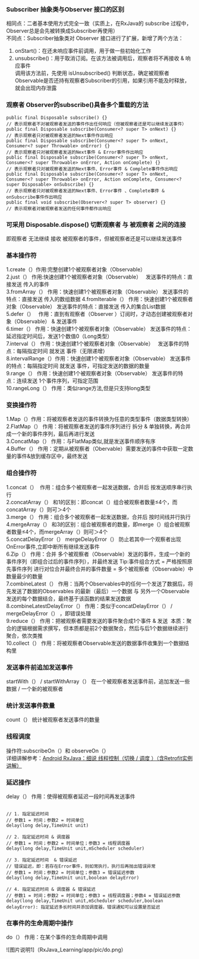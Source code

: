 ### Subscriber 抽象类与Observer 接口的区别  
相同点：二者基本使用方式完全一致（实质上，在RxJava的 subscribe 过程中，Observer总是会先被转换成Subscriber再使用）  
不同点：Subscriber抽象类对 Observer 接口进行了扩展，新增了两个方法：  
1. onStart()：在还未响应事件前调用，用于做一些初始化工作  
2. unsubscribe()：用于取消订阅。在该方法被调用后，观察者将不再接收 & 响应事件  
调用该方法前，先使用 isUnsubscribed() 判断状态，确定被观察者Observable是否还持有观察者Subscriber的引用，如果引用不能及时释放，就会出现内存泄露

### 观察者 Observer的subscribe()具备多个重载的方法
    public final Disposable subscribe() {}
    // 表示观察者不对被观察者发送的事件作出任何响应（但被观察者还是可以继续发送事件）
    public final Disposable subscribe(Consumer<? super T> onNext) {}
    // 表示观察者只对被观察者发送的Next事件作出响应
    public final Disposable subscribe(Consumer<? super T> onNext, Consumer<? super Throwable> onError) {} 
    // 表示观察者只对被观察者发送的Next事件 & Error事件作出响应
    public final Disposable subscribe(Consumer<? super T> onNext, Consumer<? super Throwable> onError, Action onComplete) {}
    // 表示观察者只对被观察者发送的Next事件、Error事件 & Complete事件作出响应
    public final Disposable subscribe(Consumer<? super T> onNext, Consumer<? super Throwable> onError, Action onComplete, Consumer<?      super Disposable> onSubscribe) {}
    // 表示观察者只对被观察者发送的Next事件、Error事件 、Complete事件 & onSubscribe事件作出响应
    public final void subscribe(Observer<? super T> observer) {}
    // 表示观察者对被观察者发送的任何事件都作出响应
    
### 可采用 Disposable.dispose() 切断观察者 与 被观察者 之间的连接

即观察者 无法继续 接收 被观察者的事件，但被观察者还是可以继续发送事件

### 基本操作符

1.create（）作用:完整创建1个被观察者对象（Observable）  
2.just（） 作用:快速创建1个被观察者对象（Observable）    发送事件的特点：直接发送 传入的事件      
3.fromArray（）  作用：快速创建1个被观察者对象（Observable）  发送事件的特点：直接发送 传入的数组数据 
4.fromIterable（）  作用：快速创建1个被观察者对象（Observable） 发送事件的特点：直接发送 传入的集合List数据  
5.defer（）   作用：直到有观察者（Observer ）订阅时，才动态创建被观察者对象（Observable） & 发送事件  
6.timer（）   作用：快速创建1个被观察者对象（Observable）     发送事件的特点：延迟指定时间后，发送1个数值0（Long类型）  
7.interval（）  作用：快速创建1个被观察者对象（Observable）   发送事件的特点：每隔指定时间 就发送 事件（无限递增）  
8.intervalRange（）作用：快速创建1个被观察者对象（Observable）    发送事件的特点：每隔指定时间 就发送 事件，可指定发送的数据的数量  
9.range（） 作用：快速创建1个被观察者对象（Observable）   发送事件的特点：连续发送 1个事件序列，可指定范围  
10.rangeLong（）  作用：类似range方法,但是只支持long类型  

### 变换操作符

1.Map（）作用：将被观察者发送的事件转换为任意的类型事件（数据类型转换）  
2.FlatMap（） 作用：将被观察者发送的事件序列进行 拆分 & 单独转换，再合并成一个新的事件序列，最后再进行发送  
3.ConcatMap（） 作用：与FlatMap类似,就是发送事件顺序有序  
4.Buffer（） 作用：定期从被观察者（Obervable）需要发送的事件中获取一定数量的事件&放到缓存区中，最终发送

### 组合操作符

1.concat（）  作用：组合多个被观察者一起发送数据，合并后 按发送顺序串行执行  
2.concatArray（） 和1的区别：即concat（）组合被观察者数量≤4个，而concatArray（）则可＞4个  
3.merge（）  作用：组合多个被观察者一起发送数据，合并后 按时间线并行执行  
4.mergeArray（） 和3的区别：组合被观察者的数量，即merge（）组合被观察者数量≤4个，而mergeArray（）则可＞4个  
5.concatDelayError（） mergeDelayError（） 防止若其中一个观察者出现OnError事件,立即中断所有继续发送事件  
6.Zip（） 作用：合并 多个被观察者（Observable）发送的事件，生成一个新的事件序列（即组合过后的事件序列），并最终发送  Tip:事件组合方式 = 严格按照原先事件序列 进行对位合并最终合并的事件数量 = 多个被观察者（Observable）中数量最少的数量  
7.combineLatest（） 作用：当两个Observables中的任何一个发送了数据后，将先发送了数据的Observables 的最新（最后）一个数据 与 另外一个Observable发送的每个数据结合，最终基于该函数的结果发送数据  
8.combineLatestDelayError（） 作用：类似于concatDelayError（） / mergeDelayError（） ，即错误处理  
9.reduce（） 作用：把被观察者需要发送的事件聚合成1个事件 & 发送  本质：聚合的逻辑根据需求撰写，但本质都是前2个数据聚合，然后与后1个数据继续进行聚合，依次类推  
10.collect（） 作用：将被观察者Observable发送的数据事件收集到一个数据结构里

### 发送事件前追加发送事件

startWith（） / startWithArray（）   在一个被观察者发送事件前，追加发送一些数据 / 一个新的被观察者

### 统计发送事件数量

count（）  统计被观察者发送事件的数量

### 线程调度

操作符:subscribeOn（）和 observeOn（）  
详细讲解参考：[Android RxJava：细说 线程控制（切换 / 调度 ）（含Retrofit实例讲解）](https://www.jianshu.com/p/5225b2baaecd)

### 延迟操作

delay（）  作用：使得被观察者延迟一段时间再发送事件
<pre><code>
// 1. 指定延迟时间
// 参数1 = 时间；参数2 = 时间单位
delay(long delay,TimeUnit unit)

// 2. 指定延迟时间 & 调度器
// 参数1 = 时间；参数2 = 时间单位；参数3 = 线程调度器
delay(long delay,TimeUnit unit,mScheduler scheduler)

// 3. 指定延迟时间  & 错误延迟
// 错误延迟，即：若存在Error事件，则如常执行，执行后再抛出错误异常
// 参数1 = 时间；参数2 = 时间单位；参数3 = 错误延迟参数
delay(long delay,TimeUnit unit,boolean delayError)

// 4. 指定延迟时间 & 调度器 & 错误延迟
// 参数1 = 时间；参数2 = 时间单位；参数3 = 线程调度器；参数4 = 错误延迟参数
delay(long delay,TimeUnit unit,mScheduler scheduler,boolean delayError): 指定延迟多长时间并添加调度器，错误通知可以设置是否延迟
</code></pre>

 ### 在事件的生命周期中操作
 
 do（） 作用：在某个事件的生命周期中调用
 
![图片说明1]（RxJava_Learning/app/pic/do.png）
                    




